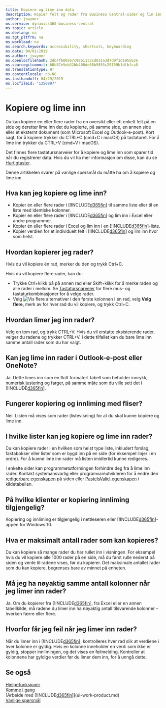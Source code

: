 ```yaml
---
title: Kopiere og lime inn data
description: Kopier felt og rader fra Business Central-sider og lim inn et annet sted.
author: jswymer
ms.service: dynamics365-business-central
ms.topic: article
ms.devlang: na
ms.tgt_pltfrm: na
ms.workload: na
ms.search.keywords: accessibility, shortcuts, keyboarding
ms.date: 04/01/2019
ms.author: jswymer
ms.openlocfilehash: 2db4fb00567c98b1133cd031a3d7d9f1d1955626
ms.sourcegitcommit: 60b87e5eb32bb408dd65b9855c29159b1dfbfca8
ms.translationtype: HT
ms.contentlocale: nb-NO
ms.lasthandoff: 04/29/2019
ms.locfileid: "1250897"
---
```

# <a name="copying-and-pasting"></a>Kopiere og lime inn
Du kan kopiere en eller flere rader fra en oversikt eller ett enkelt felt på en side og deretter lime inn det du kopierte, på samme side, en annen side eller et eksternt dokument (som Microsoft Excel og Outlook-e-post). Kort sagt, for å kopiere trykker du CTRL+C (cmd+C i macOS) på tastaturet. For å lime inn trykker du CTRL+V (cmd+V i macOS).

Det finnes flere tastatursnarveier for å kopiere og lime inn som sparer tid når du registrerer data. Hvis du vil ha mer informasjon om disse, kan du se [Hurtigtaster](keyboard-shortcuts.md#CopyRows).

Denne artikkelen svarer på vanlige spørsmål du måtte ha om å kopiere og lime inn.  

## <a name="what-can-i-copy-and-paste"></a>Hva kan jeg kopiere og lime inn?
-   Kopier én eller flere rader i [!INCLUDE[d365fin](includes/d365fin_md.md)] til samme liste eller til en liste med identiske kolonner.
-   Kopier én eller flere rader i [!INCLUDE[d365fin](includes/d365fin_md.md)] og lim inn i Excel eller andre programmer.
-   Kopier én eller flere rader i Excel og lim inn i en [!INCLUDE[d365fin](includes/d365fin_md.md)]-liste.
-   Kopier verdien for et individuelt felt i [!INCLUDE[d365fin](includes/d365fin_md.md)] og lim inn hvor som helst.

## <a name="how-do-i-copy-rows"></a>Hvordan kopierer jeg rader?
Hvis du vil kopiere én rad, merker du den og trykk Ctrl+C.

Hvis du vil kopiere flere rader, kan du:
-   Trykke Ctrl+klikk på på annen rad eller Skift+klikk for å merke raden og alle rader i mellom. Se [Tastatursnarveier](keyboard-shortcuts.md#CopyRows) for flere mus- og tastaturkombinasjoner for å velge rader.
-   Velg ![Vis flere alternativer](media/show-more-options-icon.png "Vis flere alternativer-ikonet") i den første kolonnen i en rad, velg **Velg flere**, merk av for hver rad du vil kopiere, og trykk Ctrl+C.

## <a name="how-do-i-paste-rows"></a>Hvordan limer jeg inn rader?
Velg en tom rad, og trykk CTRL+V. Hvis du vil erstatte eksisterende rader, velger du radene og trykker CTRL+V. I dette tilfellet kan du bare lime inn samme antall rader som du har valgt.

<!-- Rows are pasted directly where your cursor is located. If you paste into an empty line, any existing subsequent lines will be moved after the pasted lines. If you paste into an existing line or lines, this will be overwritten.-->

## <a name="can-i-paste-rows-into-an-outlook-email-or-onenote"></a>Kan jeg lime inn rader i Outlook-e-post eller OneNote?
Ja. Dette limes inn som en flott formatert tabell som beholder innrykk, numerisk justering og farger, på samme måte som du ville sett det i [!INCLUDE[d365fin](includes/d365fin_md.md)].

## <a name="does-copy-and-paste-work-with-tiles"></a>Fungerer kopiering og innliming med fliser?
Nei. Listen må vises som rader (listevisning) for at du skal kunne kopiere og lime inn.

## <a name="in-which-lists-can-i-copy-and-paste-rows"></a>I hvilke lister kan jeg kopiere og lime inn rader?
Du kan kopiere rader i en hvilken som helst type liste, inkludert forslag, faktabokser eller lister som er bygd inn på en side (for eksempel linjer i en ordre). For å kunne lime inn rader må listen imidlertid kunne redigeres.

I enkelte sider kan programmetutformingen forhindre deg fra å lime inn rader. Kontakt systemansvarlig eller programvareutvikleren for å endre den [redigerbare egenskapen](https://docs.microsoft.com/en-us/dynamics365/business-central/dev-itpro/developer/properties/devenv-editable-property) på siden eller [PasteIsValid-egenskapen](https://docs.microsoft.com/en-us/dynamics365/business-central/dev-itpro/developer/properties/devenv-pasteisvalid-property) i kildetabellen.

## <a name="on-which-clients-is-copy-and-paste-available"></a>På hvilke klienter er kopiering innliming tilgjengelig?
Kopiering og innliming er tilgjengelig i nettleseren eller [!INCLUDE[d365fin](includes/d365fin_md.md)]-appen for Windows 10.

## <a name="what-is-the-maximum-number-of-rows-that-can-be-copied"></a>Hva er maksimalt antall rader som kan kopieres?
Du kan kopiere så mange rader du har rullet inn i visningen. For eksempel hvis du vil kopiere alle 1000 rader på en side, må du først rulle nederst på siden og vente til radene vises, før du kopierer. Det maksimale antallet rader som du kan kopiere, begrenses bare av minnet på enheten.

## <a name="must-i-have-the-exact-same-number-of-columns-when-pasting-rows"></a>Må jeg ha nøyaktig samme antall kolonner når jeg limer inn rader?
Ja. Om du kopierer fra [!INCLUDE[d365fin](includes/d365fin_md.md)], fra Excel eller en annen tabellkilde, må radene du limer inn ha nøyaktig antall tilsvarende kolonner – hverken færre eller flere.

## <a name="why-do-i-get-errors-when-pasting-rows"></a>Hvorfor får jeg feil når jeg limer inn rader?
Når du limer inn i [!INCLUDE[d365fin](includes/d365fin_md.md)], kontrolleres hver rad slik at verdiene i hver kolonne er gyldig. Hvis en kolonne inneholder en verdi som ikke er gyldig, stopper innlimingen, og det vises en feilmelding. Kontroller at kolonnene har gyldige verdier før du limer dem inn, for å unngå dette.


## <a name="see-also"></a>Se også
[Hjelpefunksjoner](ui-accessibility.md)  
[Komme i gang](product-get-started.md)  
[Arbeide med [!INCLUDE[d365fin](includes/d365fin_md.md)]](ui-work-product.md)  
[Vanlige spørsmål](across-faq.md)  
